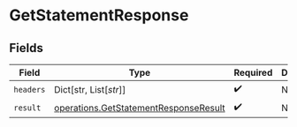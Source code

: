 # GetStatementResponse


## Fields

| Field                                                                                          | Type                                                                                           | Required                                                                                       | Description                                                                                    |
| ---------------------------------------------------------------------------------------------- | ---------------------------------------------------------------------------------------------- | ---------------------------------------------------------------------------------------------- | ---------------------------------------------------------------------------------------------- |
| `headers`                                                                                      | Dict[str, List[*str*]]                                                                         | :heavy_check_mark:                                                                             | N/A                                                                                            |
| `result`                                                                                       | [operations.GetStatementResponseResult](../../models/operations/getstatementresponseresult.md) | :heavy_check_mark:                                                                             | N/A                                                                                            |